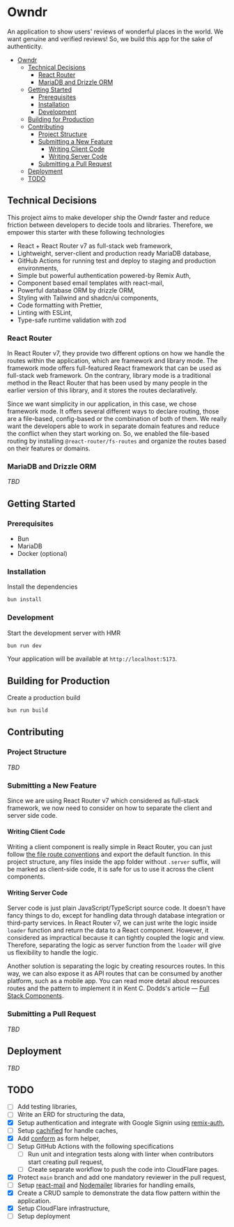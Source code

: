 # Owndr

An application to show users' reviews of wonderful places in the world. We want genuine and verified reviews!
So, we build this app for the sake of authenticity.

<!-- TOC -->

- [Owndr](#owndr)
  - [Technical Decisions](#technical-decisions)
    - [React Router](#react-router)
    - [MariaDB and Drizzle ORM](#mariadb-and-drizzle-orm)
  - [Getting Started](#getting-started)
    - [Prerequisites](#prerequisites)
    - [Installation](#installation)
    - [Development](#development)
  - [Building for Production](#building-for-production)
  - [Contributing](#contributing)
    - [Project Structure](#project-structure)
    - [Submitting a New Feature](#submitting-a-new-feature)
      - [Writing Client Code](#writing-client-code)
      - [Writing Server Code](#writing-server-code)
    - [Submitting a Pull Request](#submitting-a-pull-request)
  - [Deployment](#deployment)
  - [TODO](#todo)
  <!-- TOC -->

## Technical Decisions

This project aims to make developer ship the Owndr faster and reduce friction between developers to decide tools and libraries.
Therefore, we empower this starter with these following technologies

- React + React Router v7 as full-stack web framework,
- Lightweight, server-client and production ready MariaDB database,
- GitHub Actions for running test and deploy to staging and production environments,
- Simple but powerful authentication powered-by Remix Auth,
- Component based email templates with react-mail,
- Powerful database ORM by drizzle ORM,
- Styling with Tailwind and shadcn/ui components,
- Code formatting with Prettier,
- Linting with ESLint,
- Type-safe runtime validation with zod

### React Router

In React Router v7, they provide two different options on how we handle the routes within the application, which are framework and library mode.
The framework mode offers full-featured React framework that can be used as full-stack web framework.
On the contrary, library mode is a traditional method in the React Router that has been used by many people in the earlier version of this library,
and it stores the routes declaratively.

Since we want simplicity in our application, in this case, we chose framework mode. It offers several different ways to declare routing, those are a file-based, config-based or the combination of both of them.
We really want the developers able to work in separate domain features and reduce the conflict when they start working on. So, we enabled the file-based routing by installing `@react-router/fs-routes` and organize the routes based on their features or domains.

### MariaDB and Drizzle ORM

_TBD_

## Getting Started

### Prerequisites

- Bun
- MariaDB
- Docker (optional)

### Installation

Install the dependencies

```bash
bun install
```

### Development

Start the development server with HMR

```bash
bun run dev
```

Your application will be available at `http://localhost:5173`.

## Building for Production

Create a production build

```bash
bun run build
```

## Contributing

### Project Structure

_TBD_

### Submitting a New Feature

Since we are using React Router v7 which considered as full-stack framework, we now need to consider on how to separate the client and server side code.

#### Writing Client Code

Writing a client component is really simple in React Router, you can just follow [the file route conventions](https://reactrouter.com/how-to/file-route-conventions#escaping-special-characters) and export the default function.
In this project structure, any files inside the app folder without `.server` suffix, will be marked as client-side code, it is safe for us to use it across the client components.

#### Writing Server Code

Server code is just plain JavaScript/TypeScript source code. It doesn't have fancy things to do, except for handling data through database integration or third-party services.
In React Router v7, we can just write the logic inside `loader` function and return the data to a React component. However, it considered as impractical because it can tightly coupled the logic and view.
Therefore, separating the logic as server function from the `loader` will give us flexibility to handle the logic.

Another solution is separating the logic by creating resources routes. In this way, we can also expose it as API routes that can be consumed by another platform, such as a mobile app.
You can read more detail about resources routes and the pattern to implement it in Kent C. Dodds's article &mdash; [Full Stack Components](https://www.epicweb.dev/full-stack-components).

### Submitting a Pull Request

_TBD_

## Deployment

_TBD_

## TODO

- [ ] Add testing libraries,
- [ ] Write an ERD for structuring the data,
- [x] Setup authentication and integrate with Google Signin using [remix-auth](https://github.com/sergiodxa/remix-auth),
- [ ] Setup [cachified](https://github.com/epicweb-dev/cachified) for handle caches,
- [x] Add [conform](https://conform.guide/) as form helper,
- [ ] Setup GitHub Actions with the following specifications
  - [ ] Run unit and integration tests along with linter when contributors start creating pull request,
  - [ ] Create separate workflow to push the code into CloudFlare pages.
- [x] Protect `main` branch and add one mandatory reviewer in the pull request,
- [ ] Setup [react-mail](https://react.mail) and [Nodemailer](https://nodemailer.com/) libraries for handling emails,
- [x] Create a CRUD sample to demonstrate the data flow pattern within the application.
- [x] Setup CloudFlare infrastructure,
- [ ] Setup deployment
